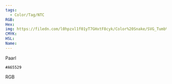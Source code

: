 ```yaml
---
tags:
  - Color/Tag/NTC
RGB:
Hex:
img: https://filedn.com/l0hpzxl1f01yT7GHxtF8cyk/Color%20Snake/SVG_Tumb%20Mass%20No%20Name/A65529.svg
CMYK:
HSL:
Name:
---
```

Paarl
```palette
#A65529
```
RGB
